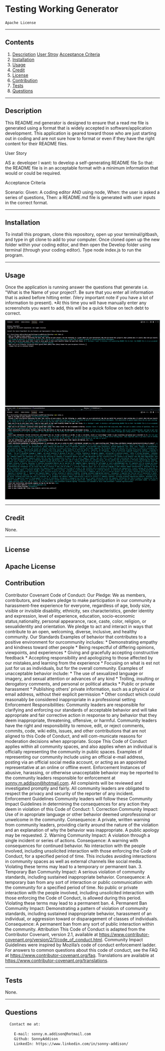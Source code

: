 

  # Testing Working Generator

    Apache License
    
---

## Contents

  1. [Description](#description)
         [User Stroy](#user-story)
         [Acceptance Criteria](#acceptance-criteria)
  2. [Installation](#installation)
  3. [Usage](#usage)
  4. [Credit](#credit)
  5. [License](#license)
  6. [Contribution](#contributing)
  7. [Tests](#tests)
  8. [Questions](#questions)

---  
## Description

  This README.md generator is designed to ensure that a read me file is generated using a format that is widely accepted in software/application development. This application is geared toward those who are just starting out in coding and are not sure how to format or even if they have the right content for their README files.  

  User Story  
  
  AS a: developer I want: to develop a self-generating README file So that: the README file is in an acceptable format with a minimum information that would or could be required.  

  Acceptance Criteria  

  Scenario: Given: A coding editor AND using node, When: the user is asked a series of questions, Then: a README.md file is generated with user inputs in the correct format.
      
---
## Installation

  To install this program, clone this repository, open up your terminal/gitbash, and type in git clone <copy repository file> to add to your computer. Once cloned open up the new folder within your coding editor, and then open the Develop folder using terminal (through your coding editor).  Type node index.js to run the program.

---
## Usage

  Once the application is running answer the questions that generate i.e. "What is the Name of your project?.  Be sure that you enter all information that is asked before hitting enter. (Very important note if you have a lot of information to present). *At this time you will have manually enter any screenshots you want to add, this will be a quick follow on tech debt to correct.

![Answer all questions or go no further](/Develop/assets/images/haveToAnswersAllQuestions.jpg)  
![All questions answered](/Develop/assets/images/questionsAnswered.jpg)

---
##  Credit

  None.

---
##  License

  Apache License
---
##  Contribution

  Contributor Covenant Code of Conduct: Our Pledge: We as members, contributors, and leaders pledge to make participation in our community a harassment-free experience for everyone, regardless of age, body size, visible or invisible disability, ethnicity, sex characteristics, gender identity and expression, level of experience, education, socio-economic status,nationality, personal appearance, race, caste, color, religion, or sexualidentity and orientation. We pledge to act and interact in ways that contribute to an open, welcoming, diverse, inclusive, and healthy community. Our Standards Examples of behavior that contributes to a positive environment for ourcommunity includes: * Demonstrating empathy and kindness toward other people * Being respectful of differing opinions, viewpoints, and experiences * Giving and gracefully accepting constructive feedback * Accepting responsibility and apologizing to those affected by our mistakes,and learning from the experience * Focusing on what is est not just for us as individuals, but for the overall community. Examples of unacceptable behavior include: * The use of sexualized language or imagery, and sexual attention or advances of any kind * Trolling, insulting or derogatory comments, and personal or political attacks * Public or private harassment * Publishing others’ private information, such as a physical or email address, without their explicit permission * Other conduct which could reasonably be considered inappropriate in a professional setting Enforcement Responsibilities: Community leaders are responsible for clarifying and enforcing our standards of acceptable behavior and will take appropriate and fair corrective action in response to any behavior that they deem inappropriate, threatening, offensive, or harmful. Community leaders have the right and responsibility to remove, edit, or reject comments, commits, code, wiki edits, issues, and other contributions that are not aligned to this Code of Conduct, and will com-municate reasons for moderation decisions when appropriate. Scope This Code of Conduct applies within all community spaces, and also applies when an individual is officially representing the community in public spaces. Examples of representing our community include using an official e-mail address, posting via an official social media account, or acting as an appointed representative at an online or offline event. Enforcement Instances of abusive, harassing, or otherwise unacceptable behavior may be reported to the community leaders responsible for enforcement at sonny.m.addison@hotmail.com. All complaints will be reviewed and investigated promptly and fairly. All community leaders are obligated to respect the privacy and security of the reporter of any incident. Enforcement Guidelines Community leaders will follow these Community Impact Guidelines in determining the consequences for any action they deem in violation of this Code of Conduct: 1. Correction Community Impact: Use of in apropriate language or other behavior deemed unprofessional or unwelcome in the community. Consequence: A private, written warning from community leaders, providing clarity around the nature of the violation and an explanation of why the behavior was inappropriate. A public apology may be requested. 2. Warning Community Impact: A violation through a single incident or series of actions. Consequence: A warning with consequences for continued behavior. No interaction with the people involved, including unsolicited interaction with those enforcing the Code of Conduct, for a specified period of time. This includes avoiding interactions in community spaces as well as external channels like social media. Violating these terms may lead to a temporary or permanent ban. 3. Temporary Ban Community Impact: A serious violation of community standards, including sustained inappropriate behavior. Consequence: A temporary ban from any sort of interaction or public communication with the community for a  specified period of time. No public or private interaction with the people involved, including unsolicited interaction with those enforcing the Code of Conduct, is allowed during this period. Violating these terms may lead to a permanent ban. 4. Permanent Ban Community Impact: Demonstrating a pattern of violation of community standards, including sustained inappropriate behavior, harassment of an individual, or aggression toward or disparagement of classes of individuals. Consequence: A permanent ban from any sort of public interaction within the community. Attribution This Code of Conduct is adapted from the Contributor Covenant, version 2.1, available at https://www.contributor-covenant.org/version/2/1/code_of_conduct.html. Community Impact Guidelines were inspired by Mozilla’s code of conduct enforcement ladder. For answers to common questions about this code of conduct, see the FAQ at https://www.contributor-covenant.org/faq. Translations are available at https://www.contributor-covenant.org/translations.

---
##  Tests

  None.

---
##  Questions

      Contact me at:  
  
        E-mail: sonny.m.addison@hotmail.com  
        Github: SonnyAddison  
        LinkedIn: https://www.linkedin.com/in/sonny-addison/ 